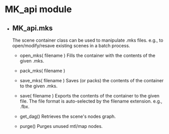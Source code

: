 # MK_api module
- MK_api.mks
  ----------

  The scene container class can be used to manipulate .mks files.
  e.g., to open/modify/resave existing scenes in a batch process.

  - open_mks( filename )
    Fills the container with the contents of the given .mks.

  - pack_mks( filename )
  - save_mks( filename )
    Saves (or packs) the contents of the container to the given .mks.

  - save( filename )
    Exports the contents of the container to the given file. The file
    format is auto-selected by the filename extension. e.g., .fbx.

  - get_dag()
    Retrieves the scene's nodes graph.

  - purge()
    Purges unused mtl/map nodes.
